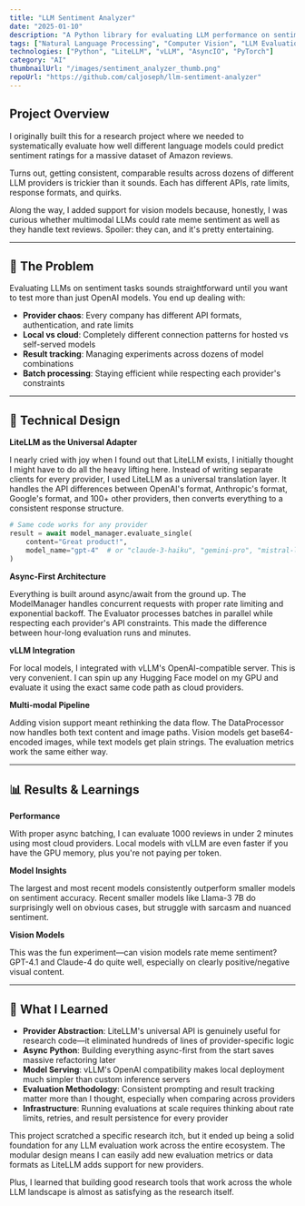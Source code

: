 ```yaml
---
title: "LLM Sentiment Analyzer"
date: "2025-01-10"
description: "A Python library for evaluating LLM performance on sentiment analysis tasks. Supports text and image inputs with async processing and comprehensive metrics."
tags: ["Natural Language Processing", "Computer Vision", "LLM Evaluation"]
technologies: ["Python", "LiteLLM", "vLLM", "AsyncIO", "PyTorch"]
category: "AI"
thumbnailUrl: "/images/sentiment_analyzer_thumb.png"
repoUrl: "https://github.com/caljoseph/llm-sentiment-analyzer"
---
```


## Project Overview

I originally built this for a research project where we needed to systematically evaluate how well different language models could predict sentiment ratings for a massive dataset of Amazon reviews.

Turns out, getting consistent, comparable results across dozens of different LLM providers is trickier than it sounds. Each has different APIs, rate limits, response formats, and quirks.

Along the way, I added support for vision models because, honestly, I was curious whether multimodal LLMs could rate meme sentiment as well as they handle text reviews. Spoiler: they can, and it's pretty entertaining.

---

## 🎯 The Problem

Evaluating LLMs on sentiment tasks sounds straightforward until you want to test more than just OpenAI models. You end up dealing with:

- **Provider chaos**: Every company has different API formats, authentication, and rate limits
- **Local vs cloud**: Completely different connection patterns for hosted vs self-served models
- **Result tracking**: Managing experiments across dozens of model combinations
- **Batch processing**: Staying efficient while respecting each provider's constraints

---

## 🔧 Technical Design

**LiteLLM as the Universal Adapter**

I nearly cried with joy when I found out that LiteLLM exists, I initially thought I might have to do all the heavy lifting here. Instead of writing separate clients for every provider, I used LiteLLM as a universal translation layer. It handles the API differences between OpenAI's format, Anthropic's format, Google's format, and 100+ other providers, then converts everything to a consistent response structure.

```python
# Same code works for any provider
result = await model_manager.evaluate_single(
    content="Great product!",
    model_name="gpt-4"  # or "claude-3-haiku", "gemini-pro", "mistral-large"
)
```

**Async-First Architecture**

Everything is built around async/await from the ground up. The ModelManager handles concurrent requests with proper rate limiting and exponential backoff. The Evaluator processes batches in parallel while respecting each provider's API constraints. This made the difference between hour-long evaluation runs and minutes.

**vLLM Integration**

For local models, I integrated with vLLM's OpenAI-compatible server. This is very convenient. I can spin up any Hugging Face model on my GPU and evaluate it using the exact same code path as cloud providers.

**Multi-modal Pipeline**

Adding vision support meant rethinking the data flow. The DataProcessor now handles both text content and image paths. Vision models get base64-encoded images, while text models get plain strings. The evaluation metrics work the same either way.

---

## 📊 Results & Learnings

**Performance**

With proper async batching, I can evaluate 1000 reviews in under 2 minutes using most cloud providers. Local models with vLLM are even faster if you have the GPU memory, plus you're not paying per token.

**Model Insights**

The largest and most recent models consistently outperform smaller models on sentiment accuracy. Recent smaller models like Llama-3 7B do surprisingly well on obvious cases, but struggle with sarcasm and nuanced sentiment.

**Vision Models**

This was the fun experiment—can vision models rate meme sentiment? GPT-4.1 and Claude-4  do quite well, especially on clearly positive/negative visual content. 

---

## 🧠 What I Learned

- **Provider Abstraction**: LiteLLM's universal API is genuinely useful for research code—it eliminated hundreds of lines of provider-specific logic
- **Async Python**: Building everything async-first from the start saves massive refactoring later
- **Model Serving**: vLLM's OpenAI compatibility makes local deployment much simpler than custom inference servers
- **Evaluation Methodology**: Consistent prompting and result tracking matter more than I thought, especially when comparing across providers
- **Infrastructure**: Running evaluations at scale requires thinking about rate limits, retries, and result persistence for every provider

This project scratched a specific research itch, but it ended up being a solid foundation for any LLM evaluation work across the entire ecosystem. The modular design means I can easily add new evaluation metrics or data formats as LiteLLM adds support for new providers.

Plus, I learned that building good research tools that work across the whole LLM landscape is almost as satisfying as the research itself.
